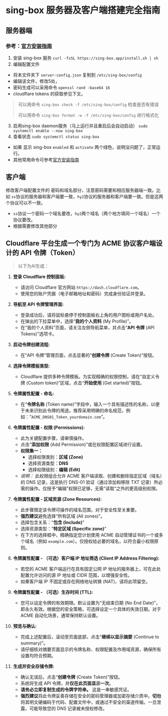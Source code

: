 # sing-box 服务器及客户端搭建完全指南

## 服务器端
### 参考：[官方安装指南](https://sing-box.sagernet.org/installation/package-manager/#repository-installation)
1. 安装 sing-box 服务
   `curl -fsSL https://sing-box.app/install.sh | sh`
2. 编辑配置文件
   
  - 将本文件夹下 `server-config.json` 复制到 `/etc/sing-box/config`
- 编辑该文件，修改5处，
- 密码生成可以采用命令 `openssl rand -base64 16`
- cloudflare tokens 的获取参见下文。
> 可以用命令 `sing-box check -f /etc/sing-box/config` 检查是否有错误
> 
> 可以用命令 `sing-box format -w -f /etc/sing-box/config` 进行格式化
3. 启用sing-box daemon服务（马上运行并且重启后会自动启动）
   `sudo systemctl enable --now sing-box`
4. 查看状态
   `sudo systemctl status sing-box`
- 如果 显示 sing-box  `enabled` 和 `activate` 两个绿色，说明没问题了，正常运行。
- 其他常用命令可参考[官方安装指南](https://sing-box.sagernet.org/installation/package-manager/#repository-installation)

## 客户端
修改客户端配置文件的 密码和域名部分，注意密码需要和相应服务器端一致。比如 `ss`协议的服务器和客户端要一致，`hy2`协议的服务器和客户端要一致。但是这两个协议可以不一致。
- `ss`协议一个密码一个域名要改，`hy2`两个域名（两个地方填同一个域名）一个协议要改。
- 根据需要修改其他部分

## Cloudflare 平台生成一个专门为 ACME 协议客户端设计的 API 令牌（Token）
> 以下为AI生成：
1.  **登录 Cloudflare 控制面板:**
    *   请访问 Cloudflare 官方网站 `https://dash.cloudflare.com`。
    *   使用您的账户凭据（电子邮箱地址和密码）完成身份验证并登录。

2.  **导航至 API 令牌管理界面:**
    *   登录成功后，请将鼠标悬停于控制面板右上角的用户图标或用户名处。
    *   在弹出的下拉菜单中，选择“**我的个人资料** (My Profile)”。
    *   在“我的个人资料”页面，请关注左侧导航菜单，并点击“**API 令牌** (API Tokens)”选项卡。

3.  **启动令牌创建流程:**
    *   在“API 令牌”管理页面，点击显著的“**创建令牌** (Create Token)”按钮。

4.  **选择令牌模板类型:**
    *   Cloudflare 提供多种令牌模板。为实现精确的权限控制，请在“自定义令牌 (Custom token)”区域，点击“**开始使用** (Get started)”按钮。

5.  **令牌属性配置 - 命名:**
    *   在“**令牌名称** (Token name)”字段中，输入一个具有描述性的名称，以便于未来识别此令牌的用途。推荐采用明确的命名规范，例如：“`ACME_DNS01_Token_yourdomain.com`”。

6.  **令牌属性配置 - 权限 (Permissions):**
    *   此为关键配置步骤，请审慎操作。
    *   点击“**添加权限** (Add Permission)”或在权限配置区域进行设置。
    *   **权限集一：**
        *   选择权限类别：**区域 (Zone)**
        *   选择资源类型：**DNS**
        *   选择权限级别：**编辑 (Edit)**
    *   *说明：* 此权限组合允许 ACME 客户端读取、创建和删除指定区域（域名）的 DNS 记录，这是执行 DNS-01 验证（通过添加和移除 TXT 记录）所必需的操作。仅授予“编辑”权限已足够，无需“读取”之外的更高级别权限。

7.  **令牌属性配置 - 区域资源 (Zone Resources):**
    *   此步骤限定该令牌可操作的域名范围，对于安全性至关重要。
    *   **强烈建议**避免选择“所有区域 (All zones)”。
    *   选择包含关系：“**包含 (Include)**”
    *   选择资源类型：“**特定区域 (Specific zone)**”
    *   在下方的选择框中，精确指定您计划使用 ACME 自动管理证书的一个或多个域名（例如 `example.com`）。仅授权给必要的域名，以符合最小权限原则。

8.  **令牌属性配置 - （可选）客户端 IP 地址筛选 (Client IP Address Filtering):**
    *   若您的 ACME 客户端运行在具有固定公网 IP 地址的服务器上，可在此处配置允许访问的源 IP 地址或 CIDR 范围，以增强安全性。
    *   如果客户端 IP 不固定或存在网络地址转换 (NAT)，请将此项留空。

9.  **令牌属性配置 - （可选）生存时间 (TTL):**
    *   您可以设定令牌的有效期限。默认设置为“无结束日期 (No End Date)”，即永久有效。根据您的安全策略，可选择设定一个具体的失效日期。对于 ACME 自动化场景，通常保持默认设置。

10. **预览与确认:**
    *   完成上述配置后，滚动至页面底部，点击“**继续以显示摘要** (Continue to summary)”。
    *   请仔细核对摘要页面显示的令牌名称、权限配置及作用域资源，确保所有设置均符合预期。

11. **生成并安全存储令牌:**
    *   确认无误后，点击“**创建令牌** (Create Token)”按钮。
    *   系统将生成 API 令牌，并**仅在此页面显示一次**。
    *   **请务必立即复制生成的令牌字符串。** 这是一串敏感凭证。
    *   **强烈建议**将此令牌妥善存储在安全的密码管理器或加密存储介质中。**切勿**将其明文硬编码于代码、配置文件中，或通过不安全的渠道传输。一旦泄露，可能导致您的 DNS 记录被未授权修改。
